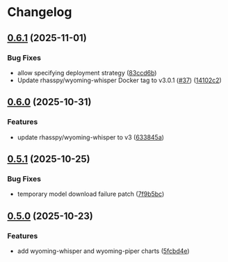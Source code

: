 # Changelog

## [0.6.1](https://github.com/mikesmitty/wyoming-helm/compare/wyoming-whisper-0.6.0...wyoming-whisper-v0.6.1) (2025-11-01)


### Bug Fixes

* allow specifying deployment strategy ([83ccd6b](https://github.com/mikesmitty/wyoming-helm/commit/83ccd6b9148521e88220b43e303c12beecb4735d))
* Update rhasspy/wyoming-whisper Docker tag to v3.0.1 ([#37](https://github.com/mikesmitty/wyoming-helm/issues/37)) ([14102c2](https://github.com/mikesmitty/wyoming-helm/commit/14102c2c035c0dd2fe895e34a1ee925a34d04422))

## [0.6.0](https://github.com/mikesmitty/wyoming-helm/compare/wyoming-whisper-v0.5.1...wyoming-whisper-v0.6.0) (2025-10-31)


### Features

* update rhasspy/wyoming-whisper to v3 ([633845a](https://github.com/mikesmitty/wyoming-helm/commit/633845a52f025fb1c9cf37c9c0a158b96eb92864))

## [0.5.1](https://github.com/mikesmitty/wyoming-helm/compare/wyoming-whisper-v0.5.0...wyoming-whisper-v0.5.1) (2025-10-25)


### Bug Fixes

* temporary model download failure patch ([7f9b5bc](https://github.com/mikesmitty/wyoming-helm/commit/7f9b5bcfebf35d0227c1299c909f9e8cf7b01c0d))

## [0.5.0](https://github.com/mikesmitty/wyoming-helm/compare/wyoming-whisper-v0.4.0...wyoming-whisper-v0.5.0) (2025-10-23)


### Features

* add wyoming-whisper and wyoming-piper charts ([5fcbd4e](https://github.com/mikesmitty/wyoming-helm/commit/5fcbd4ee1371e5817032861074c6561ddc41bcfa))
